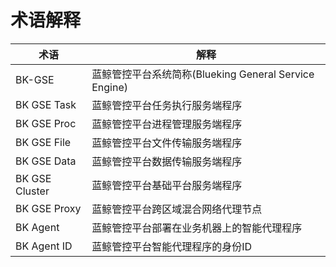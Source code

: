 # 术语解释

|      术语      |                          解释                          |
| -------------- | ------------------------------------------------------ |
| BK-GSE         | 蓝鲸管控平台系统简称(Blueking General Service Engine)  |
| BK GSE Task    | 蓝鲸管控平台任务执行服务端程序                         |
| BK GSE Proc    | 蓝鲸管控平台进程管理服务端程序                         |
| BK GSE File    | 蓝鲸管控平台文件传输服务端程序                         |
| BK GSE Data    | 蓝鲸管控平台数据传输服务端程序                         |
| BK GSE Cluster | 蓝鲸管控平台基础平台服务端程序                         |
| BK GSE Proxy   | 蓝鲸管控平台跨区域混合网络代理节点                     |
| BK Agent       | 蓝鲸管控平台部署在业务机器上的智能代理程序             |
| BK Agent ID    | 蓝鲸管控平台智能代理程序的身份ID                       |
